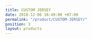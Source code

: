 ```yaml
---
title: CUSTOM JERSEY
date: 2018-12-06 16:49:00 +07:00
permalink: "/product/CUSTOM-JERSEY/"
position: 3
layout: products
---
```


